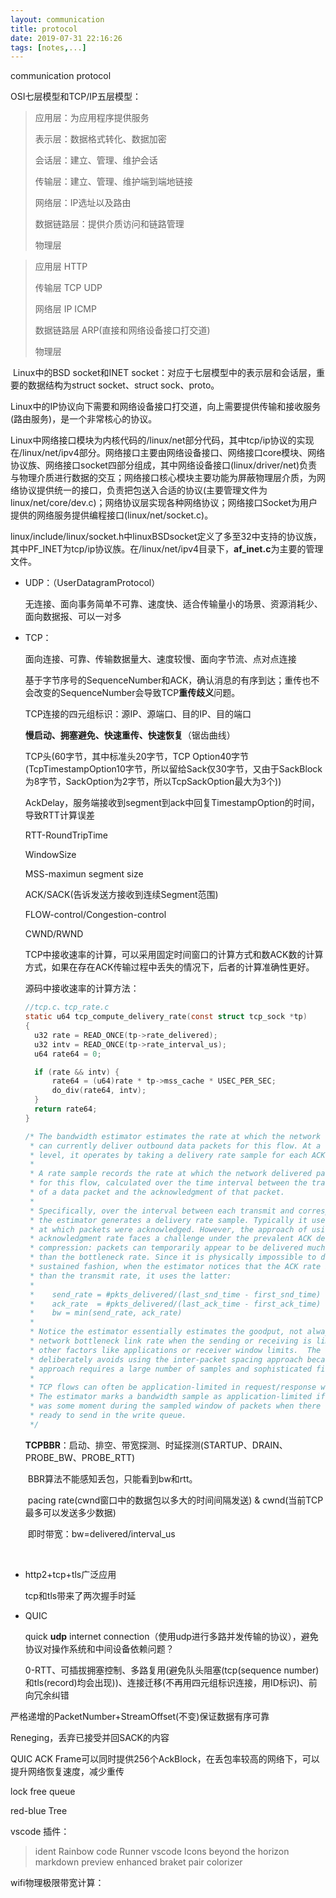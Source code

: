 ```yaml
---
layout: communication
title: protocol
date: 2019-07-31 22:16:26
tags: [notes,...]
---
```


communication protocol

<!--more-->

OSI七层模型和TCP/IP五层模型：

>应用层：为应用程序提供服务
>
>表示层：数据格式转化、数据加密
>
>会话层：建立、管理、维护会话
>
>传输层：建立、管理、维护端到端地链接
>
>网络层：IP选址以及路由
>
>数据链路层：提供介质访问和链路管理
>
>物理层

>应用层 HTTP
>
>传输层 TCP UDP
>
>网络层 IP ICMP
>
>数据链路层 ARP(直接和网络设备接口打交道)
>
>物理层

​    Linux中的BSD socket和INET socket：对应于七层模型中的表示层和会话层，重要的数据结构为struct socket、struct sock、proto。

​    Linux中的IP协议向下需要和网络设备接口打交道，向上需要提供传输和接收服务(路由服务)，是一个非常核心的协议。

​    Linux中网络接口模块为内核代码的/linux/net部分代码，其中tcp/ip协议的实现在/linux/net/ipv4部分。网络接口主要由网络设备接口、网络接口core模块、网络协议族、网络接口socket四部分组成，其中网络设备接口(linux/driver/net)负责与物理介质进行数据的交互；网络接口核心模块主要功能为屏蔽物理层介质，为网络协议提供统一的接口，负责把包送入合适的协议(主要管理文件为linux/net/core/dev.c)；网络协议层实现各种网络协议；网络接口Socket为用户提供的网络服务提供编程接口(linux/net/socket.c)。

​    linux/include/linux/socket.h中linuxBSDsocket定义了多至32中支持的协议族，其中PF_INET为tcp/ip协议族。在/linux/net/ipv4目录下，**af_inet.c**为主要的管理文件。

- UDP：（UserDatagramProtocol）

  无连接、面向事务简单不可靠、速度快、适合传输量小的场景、资源消耗少、面向数据报、可以一对多

- TCP：

  面向连接、可靠、传输数据量大、速度较慢、面向字节流、点对点连接

  基于字节序号的SequenceNumber和ACK，确认消息的有序到达；重传也不会改变的SequenceNumber会导致TCP**重传歧义**问题。

  TCP连接的四元组标识：源IP、源端口、目的IP、目的端口

  **慢启动、拥塞避免、快速重传、快速恢复**（锯齿曲线）

  TCP头(60字节，其中标准头20字节，TCP Option40字节(TcpTimestampOption10字节，所以留给Sack仅30字节，又由于SackBlock为8字节，SackOption为2字节，所以TcpSackOption最大为3个))

  AckDelay，服务端接收到segment到ack中回复TimestampOption的时间，导致RTT计算误差

  RTT-RoundTripTime

  WindowSize

  MSS-maximun segment size

  ACK/SACK(告诉发送方接收到连续Segment范围)

  FLOW-control/Congestion-control

  CWND/RWND

  TCP中接收速率的计算，可以采用固定时间窗口的计算方式和数ACK数的计算方式，如果在存在ACK传输过程中丢失的情况下，后者的计算准确性更好。

  源码中接收速率的计算方法：

  ```c
  //tcp.c、tcp_rate.c
  static u64 tcp_compute_delivery_rate(const struct tcp_sock *tp)
  {
  	u32 rate = READ_ONCE(tp->rate_delivered);
  	u32 intv = READ_ONCE(tp->rate_interval_us);
  	u64 rate64 = 0;
  
  	if (rate && intv) {
  		rate64 = (u64)rate * tp->mss_cache * USEC_PER_SEC;
  		do_div(rate64, intv);
  	}
  	return rate64;
  }
  
  /* The bandwidth estimator estimates the rate at which the network
   * can currently deliver outbound data packets for this flow. At a high
   * level, it operates by taking a delivery rate sample for each ACK.
   *
   * A rate sample records the rate at which the network delivered packets
   * for this flow, calculated over the time interval between the transmission
   * of a data packet and the acknowledgment of that packet.
   *
   * Specifically, over the interval between each transmit and corresponding ACK,
   * the estimator generates a delivery rate sample. Typically it uses the rate
   * at which packets were acknowledged. However, the approach of using only the
   * acknowledgment rate faces a challenge under the prevalent ACK decimation or
   * compression: packets can temporarily appear to be delivered much quicker
   * than the bottleneck rate. Since it is physically impossible to do that in a
   * sustained fashion, when the estimator notices that the ACK rate is faster
   * than the transmit rate, it uses the latter:
   *
   *    send_rate = #pkts_delivered/(last_snd_time - first_snd_time)
   *    ack_rate  = #pkts_delivered/(last_ack_time - first_ack_time)
   *    bw = min(send_rate, ack_rate)
   *
   * Notice the estimator essentially estimates the goodput, not always the
   * network bottleneck link rate when the sending or receiving is limited by
   * other factors like applications or receiver window limits.  The estimator
   * deliberately avoids using the inter-packet spacing approach because that
   * approach requires a large number of samples and sophisticated filtering.
   *
   * TCP flows can often be application-limited in request/response workloads.
   * The estimator marks a bandwidth sample as application-limited if there
   * was some moment during the sampled window of packets when there was no data
   * ready to send in the write queue.
   */
  ```

  

  **TCPBBR**：启动、排空、带宽探测、时延探测(STARTUP、DRAIN、PROBE_BW、PROBE_RTT)

  ​	BBR算法不能感知丢包，只能看到bw和rtt。

  ​	pacing rate(cwnd窗口中的数据包以多大的时间间隔发送) & cwnd(当前TCP最多可以发送多少数据)

  ​	即时带宽：bw=delivered/interval_us

  ​	

- http2+tcp+tls广泛应用

  tcp和tls带来了两次握手时延

- QUIC

  quick **udp** internet connection（使用udp进行多路并发传输的协议），避免协议对操作系统和中间设备依赖问题？

  0-RTT、可插拔拥塞控制、多路复用(避免队头阻塞(tcp(sequence number)和tls(record)均会出现))、连接迁移(不再用四元组标识连接，用ID标识)、前向冗余纠错

严格递增的PacketNumber+StreamOffset(不变)保证数据有序可靠

Reneging，丢弃已接受并回SACK的内容

QUIC ACK Frame可以同时提供256个AckBlock，在丢包率较高的网络下，可以提升网络恢复速度，减少重传

lock free queue

red-blue Tree


vscode 插件：
>ident Rainbow
>code Runner
>vscode Icons
>beyond the horizon
>markdown preview enhanced
>braket pair colorizer

wifi物理极限带宽计算：

